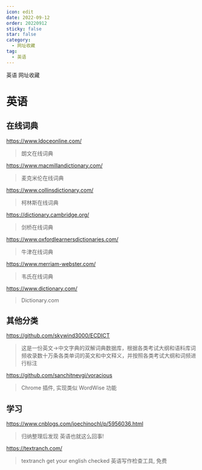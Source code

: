 ```yaml
---
icon: edit
date: 2022-09-12
order: 20220912
sticky: false
star: false
category:
  - 网址收藏
tag:
  - 英语
---
```


英语 网址收藏

<!-- more -->

# 英语

## 在线词典

https://www.ldoceonline.com/

> 朗文在线词典

https://www.macmillandictionary.com/

> 麦克米伦在线词典

https://www.collinsdictionary.com/

> 柯林斯在线词典

https://dictionary.cambridge.org/

> 剑桥在线词典

https://www.oxfordlearnersdictionaries.com/

> 牛津在线词典

https://www.merriam-webster.com/

> 韦氏在线词典

https://www.dictionary.com/

> Dictionary.com

## 其他分类

https://github.com/skywind3000/ECDICT

> 这是一份英文->中文字典的双解词典数据库，根据各类考试大纲和语料库词频收录数十万条各类单词的英文和中文释义，并按照各类考试大纲和词频进行标注

https://github.com/sanchitnevgi/voracious

> Chrome 插件, 实现类似 WordWise 功能

## 学习

https://www.cnblogs.com/joechinochl/p/5956036.html

> 归纳整理后发现 英语也就这么回事!

https://textranch.com/

> textranch get your english checked 英语写作检查工具, 免费
